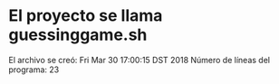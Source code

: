 # El proyecto se llama **guessinggame.sh**
El archivo se creó: Fri Mar 30 17:00:15 DST 2018
Número de líneas del programa: 23
